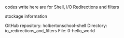 codes write here are for Shell, I/O Redirections and filters

stockage information

GitHub repository: holbertonschool-shell
Directory: io_redirections_and_filters
File: 0-hello_world